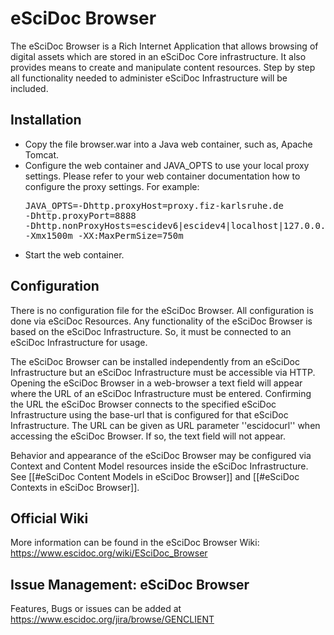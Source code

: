 # eSciDoc Browser 

The eSciDoc Browser is a Rich Internet Application that allows browsing of digital assets which are stored in an eSciDoc Core infrastructure. It also provides means to create and manipulate content resources.
Step by step all functionality needed to administer eSciDoc Infrastructure will be included.
  
## Installation 

* Copy the file browser.war into a Java web container, such as, Apache Tomcat.
* Configure the web container and JAVA_OPTS to use your local proxy settings. Please refer to your web container documentation how to configure the proxy settings. For example: <pre>JAVA_OPTS=-Dhttp.proxyHost=proxy.fiz-karlsruhe.de -Dhttp.proxyPort=8888 -Dhttp.nonProxyHosts=escidev6|escidev4|localhost|127.0.0.1|141.66.11.*|*.fiz-karlsruhe.de|www.escidoc.org|www.escidoc.de|escidev6.fiz-karlsruhe.de -Xmx1500m -XX:MaxPermSize=750m</pre>
* Start the web container.

## Configuration
There is no configuration file for the eSciDoc Browser. All configuration is done via eSciDoc Resources.
Any functionality of the eSciDoc Browser is based on the eSciDoc Infrastructure. So, it must be connected to an eSciDoc Infrastructure for usage. 

The eSciDoc Browser can be installed independently from an eSciDoc Infrastructure but an eSciDoc Infrastructure must be accessible via HTTP. Opening the eSciDoc Browser in a web-browser a text field will appear where the URL of an eSciDoc Infrastructure must be entered. Confirming the URL the eSciDoc Browser connects to the specified eSciDoc Infrastructure using the base-url that is configured for that eSciDoc Infrastructure. The URL can be given as URL parameter ''escidocurl'' when accessing the eSciDoc Browser. If so, the text field will not appear.

Behavior and appearance of the eSciDoc Browser may be configured via Context and Content Model resources inside the eSciDoc Infrastructure. See [[#eSciDoc Content Models in eSciDoc Browser]] and [[#eSciDoc Contexts in eSciDoc Browser]].

## Official Wiki 
More information can be found in the eSciDoc Browser Wiki:  https://www.escidoc.org/wiki/ESciDoc_Browser

## Issue Management: eSciDoc Browser 
Features, Bugs or issues can be added at https://www.escidoc.org/jira/browse/GENCLIENT
